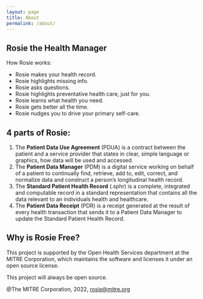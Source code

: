 ```yaml
---
layout: page
title: About
permalink: /about/
---
```


## Rosie the Health Manager

How Rosie works:

- Rosie makes your health record.
- Rosie highlights missing info.
- Rosie asks questions.
- Rosie highlights preventative health care, just for you.
- Rosie learns what health you need.
- Rosie gets better all the time.
- Rosie nudges you to drive your primary self-care.

## 4 parts of Rosie:

1. The **Patient Data Use Agreement** (PDUA) is a contract between the patient and a service provider that states in clear, simple language or graphics, how data will be used and accessed.
2. The **Patient Data Manager** (PDM) is a digital service working on behalf of a patient to continually find, retrieve, add to, edit, correct, and normalize data and construct a person’s longitudinal health record.
3. The **Standard Patient Health Record** (.sphr) is a complete, integrated and computable record in a standard representation that contains all the data relevant to an individuals health and healthcare.
4. The **Patient Data Receipt** (PDR) is a receipt generated at the result of every health transaction that sends it to a Patient Data Manager to update the Standard Patient Health Record.

## Why is Rosie Free?

This project is supported by the Open Health Services department at the MITRE Corporation, which maintains the software and licenses it under an open source license.

This project will always be open source.

@The MITRE Corporation, 2022, rosie@mitre.org